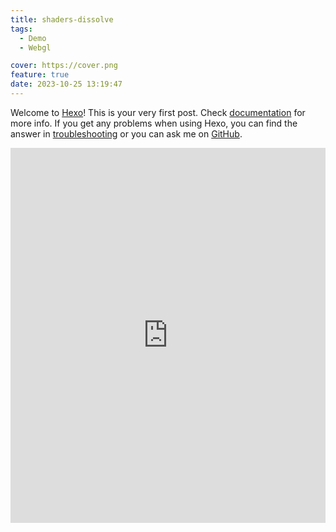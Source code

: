 ```yaml
---
title: shaders-dissolve
tags:
  - Demo
  - Webgl

cover: https://cover.png
feature: true
date: 2023-10-25 13:19:47
---
```

Welcome to [Hexo](https://hexo.io/)! This is your very first post. Check [documentation](https://hexo.io/docs/) for more info. If you get any problems when using Hexo, you can find the answer in [troubleshooting](https://hexo.io/docs/troubleshooting.html) or you can ask me on [GitHub](https://github.com/hexojs/hexo/issues).

<iframe
width=100%
height=600
src='https://kevinchen2046.github.io/assets/demo/shaders-dissolve/index.html'
frameborder=0
></iframe>